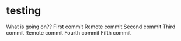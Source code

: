 # testing
What is going on??
First commit
Remote commit
Second commit
Third commit
Remote commit
Fourth commit
Fifth commit

